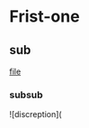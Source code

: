# Frist-one

## sub
[file](https://github.com/muzonhussain/Frist-one/edit/main/README.md)
### subsub 
![discreption](
